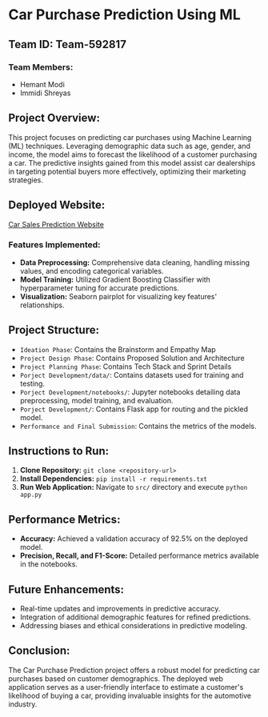 # Car Purchase Prediction Using ML

## Team ID: Team-592817

### Team Members:
- Hemant Modi
- Immidi Shreyas

## Project Overview:
This project focuses on predicting car purchases using Machine Learning (ML) techniques. Leveraging demographic data such as age, gender, and income, the model aims to forecast the likelihood of a customer purchasing a car. The predictive insights gained from this model assist car dealerships in targeting potential buyers more effectively, optimizing their marketing strategies.

## Deployed Website:
[Car Sales Prediction Website](https://carsalespredict.onrender.com/)

### Features Implemented:
- **Data Preprocessing:** Comprehensive data cleaning, handling missing values, and encoding categorical variables.
- **Model Training:** Utilized Gradient Boosting Classifier with hyperparameter tuning for accurate predictions.
- **Visualization:** Seaborn pairplot for visualizing key features' relationships.

## Project Structure:
- `Ideation Phase`: Contains the Brainstorm and Empathy Map
- `Project Design Phase`: Contains Proposed Solution and Architecture
- `Project Planning Phase`: Contains Tech Stack and Sprint Details
- `Porject Development/data/`: Contains datasets used for training and testing.
- `Porject Development/notebooks/`: Jupyter notebooks detailing data preprocessing, model training, and evaluation.
- `Porject Development/`: Contains Flask app for routing and the pickled model.
- `Performance and Final Submission`: Contains the metrics of the models.

## Instructions to Run:
1. **Clone Repository:** `git clone <repository-url>`
2. **Install Dependencies:** `pip install -r requirements.txt`
3. **Run Web Application:** Navigate to `src/` directory and execute `python app.py`

## Performance Metrics:
- **Accuracy:** Achieved a validation accuracy of 92.5% on the deployed model.
- **Precision, Recall, and F1-Score:** Detailed performance metrics available in the notebooks.

## Future Enhancements:
- Real-time updates and improvements in predictive accuracy.
- Integration of additional demographic features for refined predictions.
- Addressing biases and ethical considerations in predictive modeling.

## Conclusion:
The Car Purchase Prediction project offers a robust model for predicting car purchases based on customer demographics. The deployed web application serves as a user-friendly interface to estimate a customer's likelihood of buying a car, providing invaluable insights for the automotive industry.
